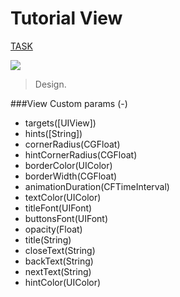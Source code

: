 # Tutorial View

[TASK](https://jira.cleveroad.com/browse/IOSI-19)

![](https://files.slack.com/files-pri/T072RDN6T-FN1TE0RQD/image.png)

> Design.

###View Custom params (-)

- targets([UIView])
- hints([String])
- cornerRadius(CGFloat)
- hintCornerRadius(CGFloat)
- borderColor(UIColor)
- borderWidth(CGFloat)
- animationDuration(CFTimeInterval)
- textColor(UIColor)
- titleFont(UIFont)
- buttonsFont(UIFont)
- opacity(Float)
- title(String)
- closeText(String)
- backText(String)
- nextText(String)
- hintColor(UIColor)

     
